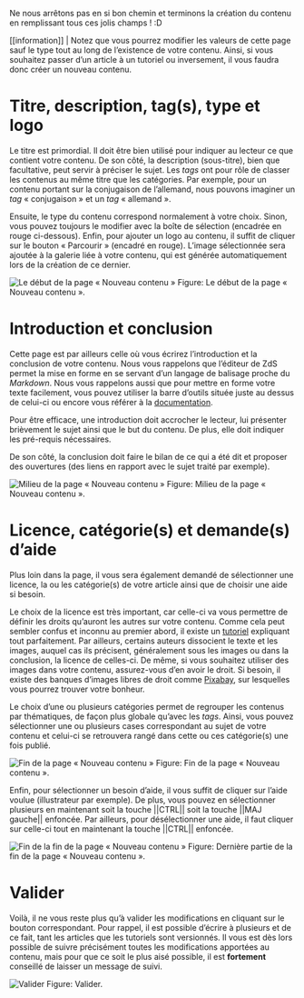 Ne nous arrêtons pas en si bon chemin et terminons la création du contenu en remplissant tous ces jolis champs ! :D

[[information]]
| Notez que vous pourrez modifier les valeurs de cette page sauf le type tout au long de l’existence de votre contenu. Ainsi, si vous souhaitez passer d’un article à un tutoriel ou inversement, il vous faudra donc créer un nouveau contenu.

# Titre, description, tag(s), type et logo 

Le titre est primordial. Il doit être bien utilisé pour indiquer au lecteur ce que contient votre contenu. De son côté, la description (sous-titre), bien que facultative, peut servir à préciser le sujet. Les *tags* ont pour rôle de classer les contenus au même titre que les catégories. Par exemple, pour un contenu portant sur la conjugaison de l’allemand, nous pouvons imaginer un *tag* « conjugaison » et un *tag* « allemand ». 

Ensuite, le type du contenu correspond normalement à votre choix. Sinon, vous pouvez toujours le modifier avec la boîte de sélection (encadrée en rouge ci-dessous). Enfin, pour ajouter un logo au contenu, il suffit de cliquer sur le bouton « Parcourir » (encadré en rouge). L’image sélectionnée sera ajoutée à la galerie liée à votre contenu, qui est générée automatiquement lors de la création de ce dernier.

![Le début de la page « Nouveau contenu »](/media/galleries/1121/42754c63-017c-4027-9fe8-5691423a4ca9.png)
Figure: Le début de la page « Nouveau contenu ».

# Introduction et conclusion

Cette page est par ailleurs celle où vous écrirez l’introduction et la conclusion de votre contenu. Nous vous rappelons que l’éditeur de ZdS permet la mise en forme en se servant d’un langage de balisage proche du *Markdown*. Nous vous rappelons aussi que pour mettre en forme votre texte facilement, vous pouvez utiliser la barre d’outils située juste au dessus de celui-ci ou encore vous référer à la [documentation](https://zestedesavoir.com/tutoriels/249/rediger-sur-zds/).

Pour être efficace, une introduction doit accrocher le lecteur, lui présenter brièvement le sujet ainsi que le but du contenu. De plus, elle doit indiquer les pré-requis nécessaires.

De son côté, la conclusion doit faire le bilan de ce qui a été dit et proposer des ouvertures (des liens en rapport avec le sujet traité par exemple).

![Milieu de la page « Nouveau contenu »](/media/galleries/1121/e5a58793-f280-409a-b543-96609cd519a0.png)
Figure: Milieu de la page « Nouveau contenu ».

# Licence, catégorie(s) et demande(s) d’aide

Plus loin dans la page, il vous sera également demandé de sélectionner une licence, la ou les catégorie(s) de votre article ainsi que de choisir une aide si besoin. 

Le choix de la licence est très important, car celle-ci va vous permettre de définir les droits qu’auront les autres sur votre contenu. Comme cela peut sembler confus et inconnu au premier abord, il existe un [tutoriel](https://zestedesavoir.com/tutoriels/261/le-droit-dauteur-creative-commons-et-les-licences-sur-zeste-de-savoir/) expliquant tout parfaitement. Par ailleurs, certains auteurs dissocient le texte et les images, auquel cas ils précisent, généralement sous les images ou dans la conclusion, la licence de celles-ci. De même, si vous souhaitez utiliser des images dans votre contenu, assurez-vous d’en avoir le droit. Si besoin, il existe des banques d’images libres de droit comme [Pixabay](https://pixabay.com/fr/), sur lesquelles vous pourrez trouver votre bonheur.

Le choix d’une ou plusieurs catégories permet de regrouper les contenus par thématiques, de façon plus globale qu’avec les *tags*. Ainsi, vous pouvez sélectionner une ou plusieurs cases correspondant au sujet de votre contenu et celui-ci se retrouvera rangé dans cette ou ces catégorie(s) une fois publié.

![Fin de la page « Nouveau contenu »](/media/galleries/1121/11516752-e1da-43be-aa7a-425b2982e3e2.png)
Figure: Fin de la page « Nouveau contenu ».

Enfin, pour sélectionner un besoin d’aide, il vous suffit de cliquer sur l’aide voulue (illustrateur par exemple). De plus, vous pouvez en sélectionner plusieurs en maintenant soit la touche ||CTRL|| soit la touche ||MAJ gauche|| enfoncée. Par ailleurs, pour désélectionner une aide, il faut cliquer sur celle-ci tout en maintenant la touche ||CTRL|| enfoncée.

![Fin de la fin de la page « Nouveau contenu »](/media/galleries/1121/c74563e8-674f-4878-8619-6fe714fa323c.png)
Figure: Dernière partie de la fin de la page « Nouveau contenu ».

# Valider

Voilà, il ne vous reste plus qu’à valider les modifications en cliquant sur le bouton correspondant. Pour rappel, il est possible d’écrire à plusieurs et de ce fait, tant les articles que les tutoriels sont versionnés. Il vous est dès lors possible de suivre précisément toutes les modifications apportées au contenu, mais pour que ce soit le plus aisé possible, il est **fortement** conseillé de laisser un message de suivi.

![Valider](/media/galleries/1121/2ac5cc1e-644d-4fd2-bcb4-cd0b20c54c08.png)
Figure: Valider.